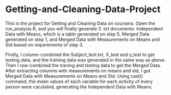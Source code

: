 # Getting-and-Cleaning-Data-Project
This is the project for Getting and Cleaning Data on coursera.
Open the run_analysis.R, and you will finally generate 3 .txt documents: 
Independent Data with Means, which is a table generated on step 5. 
Merged Data generated on step 1, and Merged Data with Measurements on Means and Std based on requirements of step 3.

Firstly, I column-combined the Subject_test.txt, X_test and y_test to get testing data, and the training data
was generated in the same way as above. Then I row-combined the traning and testing data to get the Merged Data. 
After extracting columns with measurements on means and std, I got Merged Data with Measurements on Means and Std. Using cast() command, the mean values of each variable for each activity of every person were caculated, generating the Independent Data with Means. 
